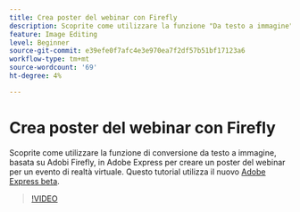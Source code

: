 ```yaml
---
title: Crea poster del webinar con Firefly
description: Scoprite come utilizzare la funzione "Da testo a immagine", basata su un Adobe Firefly Adobe Express, per creare un poster di un webinar per un evento di realtà virtuale
feature: Image Editing
level: Beginner
source-git-commit: e39efe0f7afc4e3e970ea7f2df57b51bf17123a6
workflow-type: tm+mt
source-wordcount: '69'
ht-degree: 4%

---
```


# Crea poster del webinar con Firefly

Scoprite come utilizzare la funzione di conversione da testo a immagine, basata su Adobi Firefly, in Adobe Express per creare un poster del webinar per un evento di realtà virtuale. Questo tutorial utilizza il nuovo [Adobe Express beta](https://www.adobe.com/express/).

>[!VIDEO](https://video.tv.adobe.com/v/3420810?quality=12&learn=on&hidetitle=true)